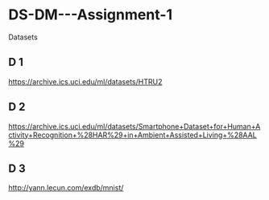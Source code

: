 # DS-DM---Assignment-1
Datasets

## D 1
https://archive.ics.uci.edu/ml/datasets/HTRU2
## D 2
https://archive.ics.uci.edu/ml/datasets/Smartphone+Dataset+for+Human+Activity+Recognition+%28HAR%29+in+Ambient+Assisted+Living+%28AAL%29
## D 3
http://yann.lecun.com/exdb/mnist/
